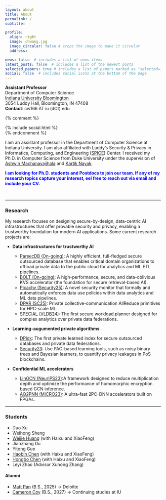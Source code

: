 ```yaml
---
layout: about
title: About
permalink: /
subtitle:

profile:
  align: right
  image: chwang.jpg
  image_circular: false # crops the image to make it circular
  address: 

news: false  # includes a list of news items
latest_posts: false  # includes a list of the newest posts
selected_papers: true # includes a list of papers marked as "selected={true}"
social: false  # includes social icons at the bottom of the page
---
```


**Assistant Professor**\
Department of Computer Science\
[Indiana University Bloomington](https://cs.indiana.edu/)\
3054 Luddy Hall, Bloomington, IN 47408\
**Contact**: cw166 AT iu (dOt) edu

{% comment %}
<div class="contact-icons">
{% include social.html %}
</div>
{% endcomment %}


<b></b>

I am an assistant professor in the Department of Computer Science at Indiana University. I am also affiliated with Luddy’s Security & Privacy in Informatics, Computing, and Engineering ([SPICE](https://spice.luddy.indiana.edu/)) Center. I received my Ph.D. in Computer Science from Duke University under the supervision of [Ashwin Machanavajjhala](https://users.cs.duke.edu/~ashwin/) and [Kartik Nayak](https://users.cs.duke.edu/~kartik/).

<span style="color:blue"> **I am looking for Ph.D. students and Postdocs to join our team. If any of my research topics capture your interest, eel free to reach out via email and include your CV.** </span>

<br/>

---
### Research
My research focuses on designing secure-by-design, data-centric AI infrastructures that offer provable security and privacy, enabling a trustworthy foundation for modern AI applications. Some current research projects are:

- **Data infrastructures for trustworthy AI**
  - [ParsecDB (On-going)](https://github.com/uu60/parsec): A highly efficient, full-fledged secure outsourced database that enables critical domain organizations to offload private data to the public cloud for analytics and ML ETL pipelines.
  - [BOLT (On-going)](#): A high-performance, secure, and data-oblivious KVS accelerator (the foundation for secure retrieval-based AI).
  - [Picachv (Security25)](https://www.usenix.org/conference/usenixsecurity25/presentation/chen-haobin): A novel security monitor that formally and automatically enforces data use policies within data analytics and ML data pipelines.
  - [DPAR (SC25)](#): Private collective-communication AllReduce primitives for HPC-scale ML.
  - [SPECIAL (VLDB24)](https://dl.acm.org/doi/10.14778/3717755.3717764): The first secure workload planner designed for complex analytics over private data federations.

- **Learning-augumented private algorithms**
  - [DPidx](https://arxiv.org/abs/2410.21164): The first private learned index for secure outsourced databases and private data federations.
  - [Security23](https://www.usenix.org/conference/usenixsecurity23/presentation/wang-chenghong#:~:text=Private%20Proof%2Dof%2DStake%20Blockchains%20using%20Differentially%2DPrivate%20Stake%20Distortion,-Authors%3A&text=Abstract%3A,must%20in%20theory%20forgo%20privacy): Use PAC-based learning tools, such as noisy binary trees and Bayesian learners, to quantify privacy leakages in PoS blockchains.
 
- **Confidential ML accelerators**
  - [LinGCN (NeurIPS23)](https://arxiv.org/abs/2309.14331):A framework designed to reduce multiplication depth and optimize the performance of homomorphic encryption based GCN inference.
  - [AQ2PNN (MICRO23)](https://dl.acm.org/doi/10.1145/3613424.3614297): A ultra-fast 2PC-DNN accelerators built on FPGAs.

---
### Students
- Duo Xu
- Weihong Sheng
- [Weijie Huang](https://macromogic.xyz/) (with Haixu and XiaoFeng)
- Jianzhang Du
- Yitong Guo
- [Haobin Chen](https://hiroki-chen.github.io/) (with Haixu and XiaoFeng)
- [Hongbo Chen](https://hc50.pages.iu.edu/) (with Haixu and XiaoFeng)
- Leyi Zhao (Advisor Xuhong Zhang)

#### Alumni
- [Matt Pan](https://www.linkedin.com/in/matt-pan/) (B.S., 2025) → Deloitte
- [Cameron Coy](https://www.linkedin.com/in/cameron-coy/) (B.S., 2027) → Continuing studies at IU
  
